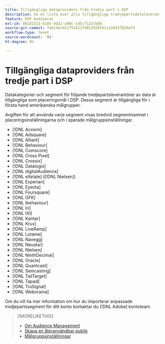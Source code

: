 ```yaml
---
title: Tillgängliga dataproviders från tredje part i DSP
description: Se en lista över alla tillgängliga tredjepartsdataleverantörer.
feature: DSP Audiences
exl-id: 081d1513-b105-4d32-a98c-145c7122cb89
source-git-commit: 7e614ecb517515217d812926f61ca10437820efd
workflow-type: tm+mt
source-wordcount: '92'
ht-degree: 0%

---
```


<!-- feature: audiences -->

# Tillgängliga dataproviders från tredje part i DSP

Datakategorier och segment för följande tredjepartsleverantörer av data är tillgängliga som placeringsmål i DSP. Dessa segment är tillgängliga för i första hand amerikanska målgrupper.

Avgiften för att använda varje segment visas bredvid segmentnamnet i placeringsinställningarna och i sparade målgruppsinställningar.

* [!DNL Acxiom]
* [!DNL Adsquare]
* [!DNL Alliant]
* [!DNL Behaviour]
* [!DNL Comscore]
* [!DNL Cross Pixel]
* [!DNL Crossix]
* [!DNL Datalogix]
* [!DNL digitalAudience]
* [!DNL eXelate] ([!DNL Nielsen])
* [!DNL Experian]
* [!DNL Eyeota]
* [!DNL Foursquare]
* [!DNL GFK]
* [!DNL Ibehaviour]
* [!DNL Iri]
* [!DNL IXI]
* [!DNL Kantar]
* [!DNL Krux]
* [!DNL LiveRamp]
* [!DNL Lotame]
* [!DNL Navegg]
* [!DNL Neustar]
* [!DNL Nielsen]
* [!DNL NinthDecimal]
* [!DNL Oracle]
* [!DNL Quantcast]
* [!DNL Semcasting]
* [!DNL TailTarget]
* [!DNL Tapad]
* [!DNL TruSignal]
* [!DNL Weborama]

Om du vill ha mer information om hur du importerar anpassade tredjepartssegment för ditt konto kontaktar du [!DNL Adobe] kontoteam.

>[!MORELIKETHIS]
>
>* [Om Audience Management](audience-about.md)
>* [Skapa en återanvändbar publik](reusable-audience-create.md)
>* [Målgruppsinställningar](audience-settings.md)

